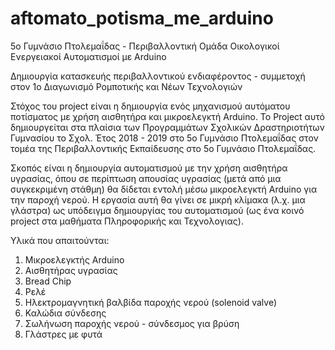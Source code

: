 # aftomato_potisma_me_arduino

5ο Γυμνάσιο Πτολεμαΐδας - Περιβαλλοντική Ομάδα
Οικολογικοί Ενεργειακοί Αυτοματισμοί με Arduino

Δημιουργία κατασκευής περιβαλλοντικού ενδιαφέροντος - συμμετοχή στον 1ο Διαγωνισμό Ρομποτικής και Νέων Τεχνολογιών

Στόχος του project είναι η δημιουργία ενός μηχανισμού αυτόματου ποτίσματος με χρήση αισθητήρα και μικροελεγκτή Arduino.
To Project αυτό δημιουργείται στα πλαίσια των Προγραμμάτων Σχολικών Δραστηριοτήτων Γυμνασίου το Σχολ. Έτος 2018 - 2019 στο 5ο Γυμνάσιο Πτολεμαΐδας στον τομέα της Περιβαλλοντικής Εκπαίδευσης στο 5ο Γυμνάσιο Πτολεμαΐδας.

Σκοπός είναι η δημιουργία αυτοματισμού με την χρήση αισθητήρα υγρασίας, όπου σε περίπτωση απουσίας υγρασίας (μετά από μια συγκεκριμένη στάθμη) θα δίδεται εντολή μέσω μικροελεγκτή Arduino για την παροχή νερού. Η εργασία αυτή θα γίνει σε μικρή κλίμακα (λ.χ. μια γλάστρα) ως υπόδειγμα δημιουργίας του αυτοματισμού (ως ένα κοινό project στα μαθήματα Πληροφορικής και Τεχνολογιας).

Υλικά που απαιτούνται:

1) Μικροελεγκτής Arduino
2) Αισθητήρας υγρασίας
3) Bread Chip
4) Ρελέ
5) Ηλεκτρομαγνητική βαλβίδα παροχής νερού (solenoid valve)
6) Καλώδια σύνδεσης
7) Σωλήνωση παροχής νερού - σύνδεσμος για βρύση
8) Γλάστρες με φυτά

